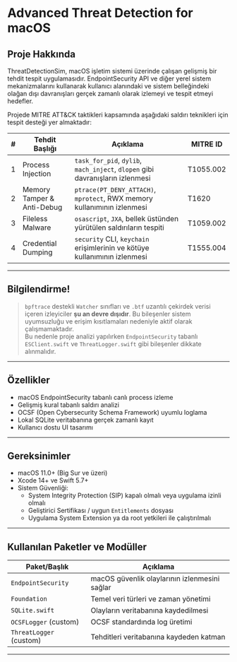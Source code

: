 # Advanced Threat Detection for macOS

##  Proje Hakkında

ThreatDetectionSim, macOS işletim sistemi üzerinde çalışan gelişmiş bir tehdit tespit uygulamasıdır. EndpointSecurity API ve diğer yerel sistem mekanizmalarını kullanarak kullanıcı alanındaki ve sistem belleğindeki olağan dışı davranışları gerçek zamanlı olarak izlemeyi ve tespit etmeyi hedefler.

Projede MITRE ATT&CK taktikleri kapsamında aşağıdaki saldırı teknikleri için tespit desteği yer almaktadır:

| # | Tehdit Başlığı               | Açıklama                                                                 | MITRE ID         |
|---|------------------------------|--------------------------------------------------------------------------|------------------|
| 1 | Process Injection            | `task_for_pid`, `dylib`, `mach_inject`, `dlopen` gibi davranışların izlenmesi | T1055.002        |
| 2 | Memory Tamper & Anti-Debug  | `ptrace(PT_DENY_ATTACH)`, `mprotect`, RWX memory kullanımının izlenmesi | T1620            |
| 3 | Fileless Malware            | `osascript`, `JXA`, bellek üstünden yürütülen saldırıların tespiti       | T1059.002        |
| 4 | Credential Dumping          | `security` CLI, `keychain` erişimlerinin ve kötüye kullanımının izlenmesi | T1555.004        |

---

## Bilgilendirme!

>  `bpftrace` destekli `Watcher` sınıfları ve `.btf` uzantılı çekirdek verisi içeren izleyiciler **şu an devre dışıdır**. Bu bileşenler sistem uyumsuzluğu ve erişim kısıtlamaları nedeniyle aktif olarak çalışmamaktadır.  
> Bu nedenle proje analizi yapılırken `EndpointSecurity` tabanlı `ESClient.swift` ve `ThreatLogger.swift` gibi bileşenler dikkate alınmalıdır.

---

## Özellikler

-  macOS EndpointSecurity tabanlı canlı process izleme
-  Gelişmiş kural tabanlı saldırı analizi
-  OCSF (Open Cybersecurity Schema Framework) uyumlu loglama
-  Lokal SQLite veritabanına gerçek zamanlı kayıt
-  Kullanıcı dostu UI tasarımı

---

## Gereksinimler

- macOS 11.0+ (Big Sur ve üzeri)
- Xcode 14+ ve Swift 5.7+
- Sistem Güvenliği:
  - System Integrity Protection (SIP) kapalı olmalı veya uygulama izinli olmalı
  - Geliştirici Sertifikası / uygun `Entitlements` dosyası
  - Uygulama System Extension ya da root yetkileri ile çalıştırılmalı

---

## Kullanılan Paketler ve Modüller

| Paket/Başlık            | Açıklama                                      |
|------------------------|-----------------------------------------------|
| `EndpointSecurity`     | macOS güvenlik olaylarının izlenmesini sağlar |
| `Foundation`           | Temel veri türleri ve zaman yönetimi          |
| `SQLite.swift`         | Olayların veritabanına kaydedilmesi           |
| `OCSFLogger` (custom)  | OCSF standardında log üretimi                 |
| `ThreatLogger` (custom)| Tehditleri veritabanına kaydeden katman       |

---

